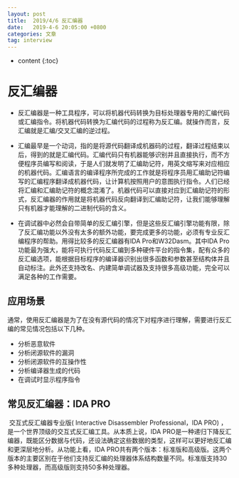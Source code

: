 ```yaml
---
layout: post
title:  2019/4/6 反汇编器
date:   2019-4-6 20:05:00 +0800
categories: 文章
tag: interview
---
```


* content
{:toc}
# 反汇编器

-  反汇编器是一种工具程序，可以将机器代码转换为目标处理器专用的汇编代码或汇编指令。将机器代码转换为汇编代码的过程称为反汇编。就操作而言，反汇编就是汇编/交叉汇编的逆过程。

- 汇编最早是一个动词，指的是将源代码翻译成机器码的过程，翻译过程结束以后，得到的就是汇编代码。汇编代码只有机器能够识别并且直接执行，而不方便程序员编写和阅读，于是人们就发明了汇编助记符，用英文缩写来对应相应的机器代码。汇编语言的编译程序所完成的工作就是将程序员用汇编助记符编写的汇编程序翻译成机器代码，让计算机按照用户的意图执行指令。人们已经将汇编和汇编助记符的概念混淆了。机器代码可以直接对应到汇编助记符的形式，反汇编器的作用就是将机器代码反向翻译到汇编助记符，让我们能够理解只有机器才能理解的二进制代码的含义。
- 在调试器中必然会自带简单的反汇编引擎，但是这些反汇编引擎功能有限，除了反汇编功能以外没有太多的额外功能，要完成更多的功能，必须有专业反汇编程序的帮助。用得比较多的反汇编器有IDA Pro和W32Dasm。其中IDA Pro功能最为强大，能将可执行代码反汇编到多种硬件平台的指令集，配有众多的反汇编选项，能根据目标程序的编译器识别出很多函数和参数甚至结构体并且自动标注。此外还支持改名、内建简单调试器及支持很多高级功能，完全可以满足各种的工作需要。

## 应用场景

​	通常，使用反汇编器是为了在没有源代码的情况下对程序进行理解，需要进行反汇编的常见情况包括以下几种。

- 分析恶意软件
- 分析闭源软件的漏洞
- 分析闭源软件的互操作性
- 分析编译器生成的代码
- 在调试时显示程序指令

## 常见反汇编器：IDA PRO

​	交互式反汇编器专业版( Interactive Disassembler Professional，IDA PRO) ，是一个世界顶级的交互式反汇编工具。从本质上说，IDA PRO是一种递归下降反汇编器，既能区分数据与代码，还设法确定这些数据的类型，这样可以更好地反汇编和更深层地分析。从功能上看，IDA PRO共有两个版本：标准版和高级版。这两个版本的主要区别在于他们支持反汇编的处理器体系结构数量不同。标准版支持30多种处理器，而高级版则支持50多种处理器。

